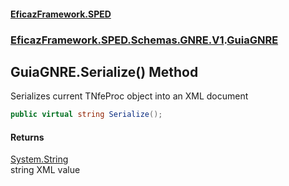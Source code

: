#### [EficazFramework.SPED](EficazFrameworkSPED.md 'EficazFramework SPED')
### [EficazFramework.SPED.Schemas.GNRE.V1](EficazFramework.SPED.Schemas.GNRE.V1.md 'EficazFramework.SPED.Schemas.GNRE.V1').[GuiaGNRE](EficazFramework.SPED.Schemas.GNRE.V1/GuiaGNRE.md 'EficazFramework.SPED.Schemas.GNRE.V1.GuiaGNRE')

## GuiaGNRE.Serialize() Method

Serializes current TNfeProc object into an XML document

```csharp
public virtual string Serialize();
```

#### Returns
[System.String](https://docs.microsoft.com/en-us/dotnet/api/System.String 'System.String')  
string XML value